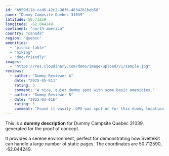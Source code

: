 ```yaml
---
id: "b959d11b-ccd6-42c2-98f6-40342b1beb58"
name: "Dummy Campsite Quebec 31039"
latitude: 50.71259
longitude: -62.044249
continent: "north-america"
country: "canada"
region: "quebec"
amenities:
  - "picnic-table"
  - "hiking"
  - "dog-friendly"
images:
  - "https://res.cloudinary.com/demo/image/upload/v1/sample.jpg"
reviews:
  - author: "Dummy Reviewer A"
    date: "2025-05-011"
    rating: 5
    comment: "A nice, quiet dummy spot with some basic amenities."
  - author: "Dummy Reviewer B"
    date: "2025-03-016"
    rating: 3
    comment: "Found it easily. GPS was spot on for this dummy location."
---
```


This is a **dummy description** for Dummy Campsite Quebec 31039, generated for the proof of concept.

It provides a serene environment, perfect for demonstrating how SvelteKit can handle a large number of static pages. The coordinates are 50.712590, -62.044249.
